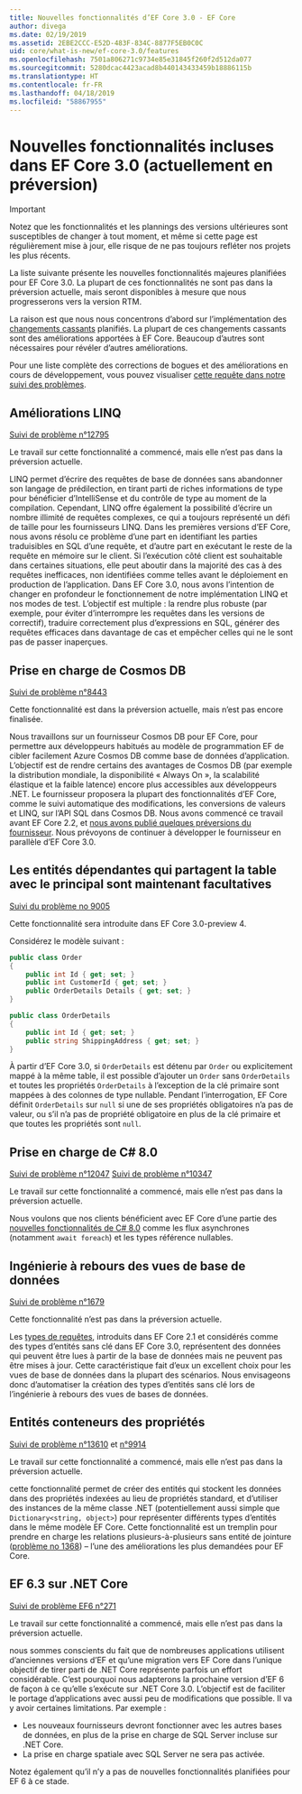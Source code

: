 ```yaml
---
title: Nouvelles fonctionnalités d’EF Core 3.0 - EF Core
author: divega
ms.date: 02/19/2019
ms.assetid: 2EBE2CCC-E52D-483F-834C-8877F5EB0C0C
uid: core/what-is-new/ef-core-3.0/features
ms.openlocfilehash: 7501a806271c9734e85e31845f260f2d512da077
ms.sourcegitcommit: 5280dcac4423acad8b440143433459b18886115b
ms.translationtype: HT
ms.contentlocale: fr-FR
ms.lasthandoff: 04/18/2019
ms.locfileid: "58867955"
---
```

# <a name="new-features-included-in-ef-core-30-currently-in-preview"></a>Nouvelles fonctionnalités incluses dans EF Core 3.0 (actuellement en préversion)

> [!IMPORTANT]
> Notez que les fonctionnalités et les plannings des versions ultérieures sont susceptibles de changer à tout moment, et même si cette page est régulièrement mise à jour, elle risque de ne pas toujours refléter nos projets les plus récents.

La liste suivante présente les nouvelles fonctionnalités majeures planifiées pour EF Core 3.0.
La plupart de ces fonctionnalités ne sont pas dans la préversion actuelle, mais seront disponibles à mesure que nous progresserons vers la version RTM.

La raison est que nous nous concentrons d’abord sur l’implémentation des [changements cassants](xref:core/what-is-new/ef-core-3.0/breaking-changes) planifiés.
La plupart de ces changements cassants sont des améliorations apportées à EF Core.
Beaucoup d’autres sont nécessaires pour révéler d’autres améliorations. 

Pour une liste complète des corrections de bogues et des améliorations en cours de développement, vous pouvez visualiser [cette requête dans notre suivi des problèmes](https://github.com/aspnet/EntityFrameworkCore/issues?q=is%3Aopen+is%3Aissue+milestone%3A3.0.0+sort%3Areactions-%2B1-desc).

## <a name="linq-improvements"></a>Améliorations LINQ 

[Suivi de problème n°12795](https://github.com/aspnet/EntityFrameworkCore/issues/12795)

Le travail sur cette fonctionnalité a commencé, mais elle n’est pas dans la préversion actuelle.

LINQ permet d’écrire des requêtes de base de données sans abandonner son langage de prédilection, en tirant parti de riches informations de type pour bénéficier d’IntelliSense et du contrôle de type au moment de la compilation.
Cependant, LINQ offre également la possibilité d’écrire un nombre illimité de requêtes complexes, ce qui a toujours représenté un défi de taille pour les fournisseurs LINQ.
Dans les premières versions d’EF Core, nous avons résolu ce problème d’une part en identifiant les parties traduisibles en SQL d’une requête, et d’autre part en exécutant le reste de la requête en mémoire sur le client.
Si l’exécution côté client est souhaitable dans certaines situations, elle peut aboutir dans la majorité des cas à des requêtes inefficaces, non identifiées comme telles avant le déploiement en production de l’application.
Dans EF Core 3.0, nous avons l’intention de changer en profondeur le fonctionnement de notre implémentation LINQ et nos modes de test.
L’objectif est multiple : la rendre plus robuste (par exemple, pour éviter d’interrompre les requêtes dans les versions de correctif), traduire correctement plus d’expressions en SQL, générer des requêtes efficaces dans davantage de cas et empêcher celles qui ne le sont pas de passer inaperçues.

## <a name="cosmos-db-support"></a>Prise en charge de Cosmos DB 

[Suivi de problème n°8443](https://github.com/aspnet/EntityFrameworkCore/issues/8443)

Cette fonctionnalité est dans la préversion actuelle, mais n’est pas encore finalisée. 

Nous travaillons sur un fournisseur Cosmos DB pour EF Core, pour permettre aux développeurs habitués au modèle de programmation EF de cibler facilement Azure Cosmos DB comme base de données d’application.
L’objectif est de rendre certains des avantages de Cosmos DB (par exemple la distribution mondiale, la disponibilité « Always On », la scalabilité élastique et la faible latence) encore plus accessibles aux développeurs .NET.
Le fournisseur proposera la plupart des fonctionnalités d’EF Core, comme le suivi automatique des modifications, les conversions de valeurs et LINQ, sur l’API SQL dans Cosmos DB.
Nous avons commencé ce travail avant EF Core 2.2, et [nous avons publié quelques préversions du fournisseur](https://blogs.msdn.microsoft.com/dotnet/2018/10/17/announcing-entity-framework-core-2-2-preview-3/).
Nous prévoyons de continuer à développer le fournisseur en parallèle d’EF Core 3.0. 

## <a name="dependent-entities-sharing-the-table-with-the-principal-are-now-optional"></a>Les entités dépendantes qui partagent la table avec le principal sont maintenant facultatives

[Suivi du problème no 9005](https://github.com/aspnet/EntityFrameworkCore/issues/9005)

Cette fonctionnalité sera introduite dans EF Core 3.0-preview 4.

Considérez le modèle suivant :
```C#
public class Order
{
    public int Id { get; set; }
    public int CustomerId { get; set; }
    public OrderDetails Details { get; set; }
}

public class OrderDetails
{
    public int Id { get; set; }
    public string ShippingAddress { get; set; }
}
```

À partir d’EF Core 3.0, si `OrderDetails` est détenu par `Order` ou explicitement mappé à la même table, il est possible d’ajouter un `Order` sans `OrderDetails` et toutes les propriétés `OrderDetails` à l’exception de la clé primaire sont mappées à des colonnes de type nullable.
Pendant l’interrogation, EF Core définit `OrderDetails` sur `null` si une de ses propriétés obligatoires n’a pas de valeur, ou s’il n’a pas de propriété obligatoire en plus de la clé primaire et que toutes les propriétés sont `null`.

## <a name="c-80-support"></a>Prise en charge de C# 8.0

[Suivi de problème n°12047](https://github.com/aspnet/EntityFrameworkCore/issues/12047)
[Suivi de problème n°10347](https://github.com/aspnet/EntityFrameworkCore/issues/10347)

Le travail sur cette fonctionnalité a commencé, mais elle n’est pas dans la préversion actuelle.

Nous voulons que nos clients bénéficient avec EF Core d’une partie des [nouvelles fonctionnalités de C# 8.0](https://blogs.msdn.microsoft.com/dotnet/2018/11/12/building-c-8-0/) comme les flux asynchrones (notamment `await foreach`) et les types référence nullables.

## <a name="reverse-engineering-of-database-views"></a>Ingénierie à rebours des vues de base de données

[Suivi de problème n°1679](https://github.com/aspnet/EntityFrameworkCore/issues/1679)

Cette fonctionnalité n’est pas dans la préversion actuelle.

Les [types de requêtes](xref:core/modeling/query-types), introduits dans EF Core 2.1 et considérés comme des types d’entités sans clé dans EF Core 3.0, représentent des données qui peuvent être lues à partir de la base de données mais ne peuvent pas être mises à jour.
Cette caractéristique fait d’eux un excellent choix pour les vues de base de données dans la plupart des scénarios. Nous envisageons donc d’automatiser la création des types d’entités sans clé lors de l’ingénierie à rebours des vues de bases de données.

## <a name="property-bag-entities"></a>Entités conteneurs des propriétés

[Suivi de problème n°13610](https://github.com/aspnet/EntityFrameworkCore/issues/13610) et [n°9914](https://github.com/aspnet/EntityFrameworkCore/issues/9914)

Le travail sur cette fonctionnalité a commencé, mais elle n’est pas dans la préversion actuelle. 

cette fonctionnalité permet de créer des entités qui stockent les données dans des propriétés indexées au lieu de propriétés standard, et d’utiliser des instances de la même classe .NET (potentiellement aussi simple que `Dictionary<string, object>`) pour représenter différents types d’entités dans le même modèle EF Core.
Cette fonctionnalité est un tremplin pour prendre en charge les relations plusieurs-à-plusieurs sans entité de jointure ([problème no 1368](https://github.com/aspnet/EntityFrameworkCore/issues/1368)) – l’une des améliorations les plus demandées pour EF Core.

## <a name="ef-63-on-net-core"></a>EF 6.3 sur .NET Core

[Suivi de problème EF6 n°271](https://github.com/aspnet/EntityFramework6/issues/271)

Le travail sur cette fonctionnalité a commencé, mais elle n’est pas dans la préversion actuelle. 

nous sommes conscients du fait que de nombreuses applications utilisent d’anciennes versions d’EF et qu’une migration vers EF Core dans l’unique objectif de tirer parti de .NET Core représente parfois un effort considérable.
C’est pourquoi nous adapterons la prochaine version d’EF 6 de façon à ce qu’elle s’exécute sur .NET Core 3.0.
L’objectif est de faciliter le portage d’applications avec aussi peu de modifications que possible.
Il va y avoir certaines limitations. Par exemple :
- Les nouveaux fournisseurs devront fonctionner avec les autres bases de données, en plus de la prise en charge de SQL Server incluse sur .NET Core.
- La prise en charge spatiale avec SQL Server ne sera pas activée.

Notez également qu’il n’y a pas de nouvelles fonctionnalités planifiées pour EF 6 à ce stade.
